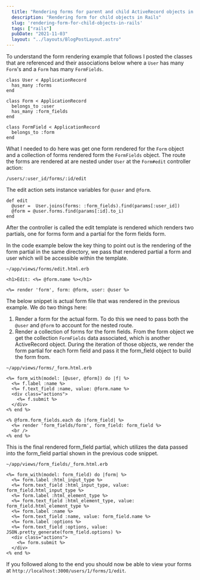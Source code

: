 ```yaml
---
  title: "Rendering forms for parent and child ActiveRecord objects in Rails"
  description: "Rendering form for child objects in Rails"
  slug: 'rendering-form-for-child-objects-in-rails'
  tags: ["rails"]
  pubDate: "2021-11-03"
  layout: "../layouts/BlogPostLayout.astro"
---
```


To understand the form rendering example that follows I posted the classes that are referenced and their associations below where a `User` has many `Form`'s and a `Form` has many `FormFields`.

```
class User < ApplicationRecord
  has_many :forms
end
```
```
class Form < ApplicationRecord
  belongs_to :user
  has_many :form_fields
end
```
```
class FormField < ApplicationRecord
  belongs_to :form
end
```

What I needed to do here was get one form rendered for the `Form` object and a collection of forms rendered form the `FormFields` object. The route the forms are rendered at are nested under `User` at the `Form#edit` controller action:
```
/users/:user_id/forms/:id/edit
```

The edit action sets instance variables for `@user` and `@form`.

```
def edit
  @user =  User.joins(forms: :form_fields).find(params[:user_id])
  @form = @user.forms.find(params[:id].to_i)
end
```

After the controller is called the edit template is rendered which renders two partials, one for forms form and a partial for the form fields form.

In the code example below the key thing to point out is the rendering of the form partial in the same directory, we pass that rendered partial a form and user which will be accessible within the template.


```
~/app/views/forms/edit.html.erb
```
```
<h1>Edit: <%= @form.name %></h1>

<%= render 'form', form: @form, user: @user %>
```

The below snippet is actual form file that was rendered in the previous example. We do two things here:
1. Render a form for the actual form. To do this we need to pass both the `@user` and `@form` to account for the nested route.
2. Render a collection of forms for the form fields. From the form object we get the collection `FormFields` data associated, which is another ActiveRecord object. During the iteration of those objects, we render the form partial for each form field and pass it the form_field object to build the form from.

```
~/app/views/forms/_form.html.erb
```
```
<%= form_with(model: [@user, @form]) do |f| %>
  <%= f.label :name %>
  <%= f.text_field :name, value: @form.name %>  
  <div class="actions">
    <%= f.submit %>
  </div>
<% end %>

<% @form.form_fields.each do |form_field| %>
  <%= render 'form_fields/form', form_field: form_field %>
  <br />
<% end %>
```

This is the final rendered form_field partial, which utilizes the data passed into the form_field partial shown in the previous code snippet.
```
~/app/views/form_fields/_form.html.erb
```
```
<%= form_with(model: form_field) do |form| %>
  <%= form.label :html_input_type %>
  <%= form.text_field :html_input_type, value: form_field.html_input_type %>
  <%= form.label :html_element_type %>
  <%= form.text_field :html_element_type, value: form_field.html_element_type %>
  <%= form.label :name %>
  <%= form.text_field :name, value: form_field.name %>
  <%= form.label :options %>
  <%= form.text_field :options, value: JSON.pretty_generate(form_field.options) %>
  <div class="actions">
    <%= form.submit %>
  </div>
<% end %>
```

If you followed along to the end you should now be able to view your forms at `http://localhost:3000/users/1/forms/1/edit`.
